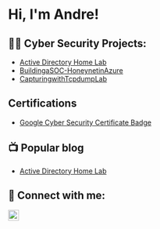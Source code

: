 <h1>Hi, I'm Andre! 

<h2>👨‍💻 Cyber Security Projects:</h2>

  - [Active Directory Home Lab](https://github.com/AndreCyberT/ActiveDirectorylab)
  - [BuildingaSOC-HoneynetinAzure](https://github.com/AndreCyberT/BuildingaSOC-HoneynetinAzure)
  - [CapturingwithTcpdumpLab](https://github.com/AndreCyberT/CapturingwithTcpdumpLab)
    
<h2> Certifications</h2>

- [Google Cyber Security Certificate Badge](https://www.credly.com/badges/f116703c-01df-4889-bdc1-08505a633f08/public_url)

  
<h2>📺 Popular blog</h2>

- [Active Directory Home Lab](https://free-4350952.webador.com)
  

<h2> 🤳 Connect with me:</h2>


[<img align="left" alt="JoshMadakor | LinkedIn" width="22px" src="https://cdn.jsdelivr.net/npm/simple-icons@v3/icons/linkedin.svg" />][linkedin]

[linkedin]: -https://www.linkedin.com/in/andre-rivera-3334a7126/

<!--
**joshmadakor1/joshmadakor1** is a ✨ _special_ ✨ repository because its `README.md` (this file) appears on your GitHub profile.

Here are some ideas to get you started:

- 🔭 I’m currently working on ...
- 🌱 I’m currently learning ...
- 👯 I’m looking to collaborate on ...
- 🤔 I’m looking for help with ...
- 💬 Ask me about ...
- 📫 How to reach me: ...
- 😄 Pronouns: ...
- ⚡ Fun fact: ...
-->
